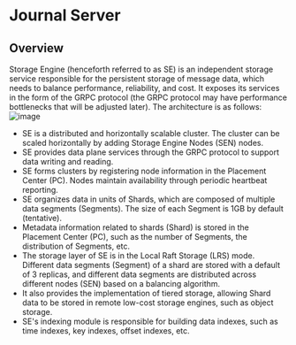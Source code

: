 # Journal Server

## Overview

Storage Engine (henceforth referred to as SE) is an independent storage service responsible for the persistent storage of message data, which needs to balance performance, reliability, and cost. It exposes its services in the form of the GRPC protocol (the GRPC protocol may have performance bottlenecks that will be adjusted later). The architecture is as follows:
![image](../../images/doc-image3.png)

- SE is a distributed and horizontally scalable cluster. The cluster can be scaled horizontally by adding Storage Engine Nodes (SEN) nodes.
- SE provides data plane services through the GRPC protocol to support data writing and reading.
- SE forms clusters by registering node information in the Placement Center (PC). Nodes maintain availability through periodic heartbeat reporting.
- SE organizes data in units of Shards, which are composed of multiple data segments (Segments). The size of each Segment is 1GB by default (tentative).
- Metadata information related to shards (Shard) is stored in the Placement Center (PC), such as the number of Segments, the distribution of Segments, etc.
- The storage layer of SE is in the Local Raft Storage (LRS) mode. Different data segments (Segment) of a shard are stored with a default of 3 replicas, and different data segments are distributed across different nodes (SEN) based on a balancing algorithm.
- It also provides the implementation of tiered storage, allowing Shard data to be stored in remote low-cost storage engines, such as object storage.
- SE's indexing module is responsible for building data indexes, such as time indexes, key indexes, offset indexes, etc.
